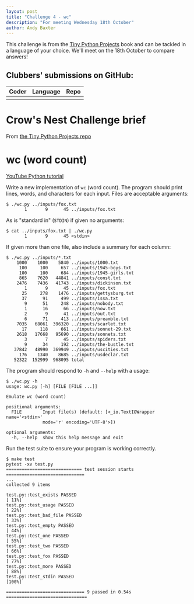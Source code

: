 ```yaml
---
layout: post
title: "Challenge 4 - wc"
description: "For meeting Wednesday 18th October"
author: Andy Baxter
---
```


This challenge is from the [Tiny Python Projects](http://tinypythonprojects.com/) book and can be tackled in a language of your choice. We'll meet on the 18th October to compare answers!

## Clubbers' submissions on GitHub:

| Coder | Language | Repo |
|-------|----------|------|
|       |          |      |


# Crow's Nest Challenge brief

From [the Tiny Python Projects repo](https://github.com/kyclark/tiny_python_projects/blob/master/06_wc)

# wc (word count)

[YouTube Python tutorial](https://www.youtube.com/playlist?list=PLhOuww6rJJNOGPw5Mu5FyhnumZjb9F6kk)

Write a new implementation of `wc` (word count).
The program should print lines, words, and characters for each input.
Files are acceptable arguments:

```
$ ./wc.py ../inputs/fox.txt
       1       9      45 ../inputs/fox.txt
```

As is "standard in" (`STDIN`) if given no arguments:

```
$ cat ../inputs/fox.txt | ./wc.py
       1       9      45 <stdin>
```

If given more than one file, also include a summary for each column:

```
$ ./wc.py ../inputs/*.txt
    1000    1000    5840 ../inputs/1000.txt
     100     100     657 ../inputs/1945-boys.txt
     100     100     684 ../inputs/1945-girls.txt
     865    7620   44841 ../inputs/const.txt
    2476    7436   41743 ../inputs/dickinson.txt
       1       9      45 ../inputs/fox.txt
      25     278    1476 ../inputs/gettysburg.txt
      37      91     499 ../inputs/issa.txt
       9      51     248 ../inputs/nobody.txt
       1      16      66 ../inputs/now.txt
       2       9      41 ../inputs/out.txt
       6      71     413 ../inputs/preamble.txt
    7035   68061  396320 ../inputs/scarlet.txt
      17     118     661 ../inputs/sonnet-29.txt
    2618   17668   95690 ../inputs/sonnets.txt
       3       7      45 ../inputs/spiders.txt
       9      34     192 ../inputs/the-bustle.txt
   37842   48990  369949 ../inputs/uscities.txt
     176    1340    8685 ../inputs/usdeclar.txt
   52322  152999  968095 total
```

The program should respond to `-h` and `--help` with a usage:

```
$ ./wc.py -h
usage: wc.py [-h] [FILE [FILE ...]]

Emulate wc (word count)

positional arguments:
  FILE        Input file(s) (default: [<_io.TextIOWrapper name='<stdin>'
              mode='r' encoding='UTF-8'>])

optional arguments:
  -h, --help  show this help message and exit
```

Run the test suite to ensure your program is working correctly.

```
$ make test
pytest -xv test.py
============================= test session starts ==============================
...
collected 9 items

test.py::test_exists PASSED                                              [ 11%]
test.py::test_usage PASSED                                               [ 22%]
test.py::test_bad_file PASSED                                            [ 33%]
test.py::test_empty PASSED                                               [ 44%]
test.py::test_one PASSED                                                 [ 55%]
test.py::test_two PASSED                                                 [ 66%]
test.py::test_fox PASSED                                                 [ 77%]
test.py::test_more PASSED                                                [ 88%]
test.py::test_stdin PASSED                                               [100%]

============================== 9 passed in 0.54s ===============================
```